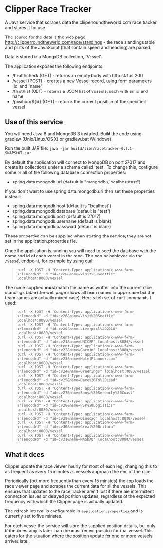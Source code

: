 # Clipper Race Tracker

A Java service that scrapes data the cliiperroundtheworld.com race tracker and stores it for use

The source for the data is the web page http://clipperroundtheworld.com/race/standings - the race standings table and parts of the JavaScript (that contain speed and heading) are parsed.

Data is stored in a MongoDB collection, 'Vessel'. 

The application exposes the following endpoints:
- /healthcheck (GET) - returns an empty body with http status 200
- /vessel (POST) - creates a new Vessel record, using form parameters 'id' and 'name'
- /fleet/list (GET) - returns a JSON list of vessels, each with an id and name 
- /position/${id} (GET) - returns the current position of the specified vessel

## Use of this service

You will need Java 8 and MongoDB 3 installed. Build the code using gradlew (Unix/Linux/OS X) or gradlew.bat (Windows)

Run the built JAR file: `java -jar build/libs/racetracker-0.0.1-SNAPSHOT.jar`

By default the application will connect to MongoDB on port 27017 and create its collections under a schema called 'test'. 
To change this, configure some or all of the following database connection properties:
- spring.data.mongodb.uri (default is "mongodb://localhost/test")

If you don't want to use spring.data.mongodb.uri then set these properties instead:
- spring.data.mongodb.host (default is "localhost")
- spring.data.mongodb.database (default is "test")
- spring.data.mongodb.port (default is 27017)
- spring.data.mongodb.username (default is blank)
- spring.data.mongodb.password (default is blank)

These properties can be supplied when starting the service; they are not set in the application.properties file.

Once the application is running you will need to seed the database with the name and id of each vessel in the race.
This can be achieved via the `/vessel` endpoint, for example by using curl:

> `curl -X POST -H "Content-Type: application/x-www-form-urlencoded" -d "id=cv26&name=Visit%20Seattle" localhost:8080/vessel`

The name supplied **must** match the name as written into the current race standings table (the web page shows all team names in uppercase but the team names are actually mixed case).
Here's teh set of `curl` commands I used:

> `curl -X POST -H "Content-Type: application/x-www-form-urlencoded" -d "id=cv26&name=Visit%20Seattle" localhost:8080/vessel`  
> `curl -X POST -H "Content-Type: application/x-www-form-urlencoded" -d "id=cv20&name=Liverpool%202018" localhost:8080/vessel`  
> `curl -X POST -H "Content-Type: application/x-www-form-urlencoded" -d "id=cv21&name=UNICEF" localhost:8080/vessel`  
> `curl -X POST -H "Content-Type: application/x-www-form-urlencoded" -d "id=cv22&name=Garmin" localhost:8080/vessel`  
> `curl -X POST -H "Content-Type: application/x-www-form-urlencoded" -d "id=cv23&name=HotelPlanner.com" localhost:8080/vessel`  
> `curl -X POST -H "Content-Type: application/x-www-form-urlencoded" -d "id=cv24&name=Greenings" localhost:8080/vessel`  
> `curl -X POST -H "Content-Type: application/x-www-form-urlencoded" -d "id=cv25&name=Dare%20To%20Lead" localhost:8080/vessel`  
> `curl -X POST -H "Content-Type: application/x-www-form-urlencoded" -d "id=cv27&name=Sanya%20Serenity%20Coast" localhost:8080/vessel`  
> `curl -X POST -H "Content-Type: application/x-www-form-urlencoded" -d "id=cv28&name=PSP%20Logistics" localhost:8080/vessel`  
> `curl -X POST -H "Content-Type: application/x-www-form-urlencoded" -d "id=cv29&name=Qingdao" localhost:8080/vessel`  
> `curl -X POST -H "Content-Type: application/x-www-form-urlencoded" -d "id=cv30&name=Great%20Britain" localhost:8080/vessel`  
> `curl -X POST -H "Content-Type: application/x-www-form-urlencoded" -d "id=cv31&name=NASDAQ" localhost:8080/vessel`  

## What it does

Clipper update the race viewer hourly for most of each leg, changing this to as frequent as every 15 minutes as vessels approach the end of the race.

Periodically (but more frequently than every 15 minutes) the app loads the race viewer page and scrapes the current data for all the vessels.
This ensures that updates to the race tracker aren't lost if there are intermittent connection issues or delayed position updates, regardless of the expected frequency with which the Clipper page is actually updated.

The refresh interval is configurable in `application.properties` and is currently set to five minutes. 
  
For each vessel the service will store the supplied position details, but only if the timestamp is later than the most recent position for that vessel.
This caters for the situation where the position update for one or more vessels arrives late.  